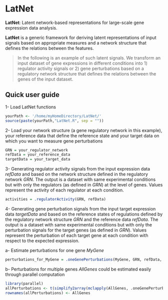 # LatNet
**LatNet**: Latent network-based representations for large-scale gene expression data analysis.

**LatNet** is a generic framework for deriving latent representations of input signals based on appropriate measures and a network structure that defines the relations between the features.

> In the following is an example of such latent signals. We transform an input dataset of gene expressions in different conditions into 1) regulator activity signals or 2) gene perturbations based on a regulatory network structure that defines the relations between the genes of the input dataset.

## Quick user guide

1- Load LatNet functions
```R
yourPath <- '/home/myHomeDirectory/LatNet/'
source(paste(yourPath,"LatNet.R", sep = ""))
```

2- Load your network structure (a gene regulatory network in this example), your reference data that define the reference state and your target data on which you want to measure gene perturbations
```R
GRN = your_regulator_network
refData = your_reference_data
targetData = your_target_data
```

3- Generating regulator activity signals from the input expression data *refData* and based on the network structure defined in the regulatory network *GRN*. The output is a dataset with same experimental conditions but with only the regulators (as defined in *GRN*) at the level of genes. Values represent the activity of each regulator at each condition.  
```R
activities = .regulatorActivity(GRN, refData)
```

4- Generating gene perturbation signals from the input target expression data *targetData* and based on the reference states of regulations defined by the regulatory network structure *GRN* and the reference data *refData*. The output is a dataset with same experimental conditions but with only the perturbation signals for the target genes (as defined in *GRN*). Values represent the perturbation of each target gene at each condition with respect to the expected expression.

a- Estimate perturbations for one gene *MyGene*
```R
perturbations_for_MyGene = .oneGenePerturbations(MyGene, GRN, refData, targetData)
```
b- Perturbations for multiple genes *AllGenes* could be estimated easily through parallel computation
```R
library(parallel)
allPerturbations <- t(simplify2array(mclapply(AllGenes, .oneGenePerturbations, GRN, refData, targetData)))
rownames(allPerturbations) <- AllGenes
```
